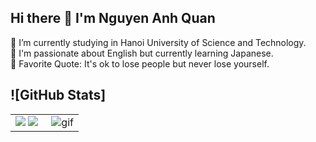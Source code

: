 ## Hi there 👋 I'm Nguyen Anh Quan

🔭 I’m currently studying in Hanoi University of Science and Technology.  
🌱 I'm passionate about English but currently learning Japanese.  
🥅 Favorite Quote: It's ok to lose people but never lose yourself.

## ![GitHub Stats] 

<table>
<tr>
  <td width="48%">
    <img src="https://github-readme-stats.vercel.app/api?username=anhquan-ngg&show_icons=true&hide=contribs,issues&hide_border=true" />
    <img src="https://github-readme-stats.vercel.app/api/top-langs/?username=anhquan-ngg&layout=compact&show_icons=true&hide_border=true" />

  </td>
  <td width="52%"><img alt="gif" align="right" src=".github/assets/coding.gif"/></td>
</tr>
<table>
